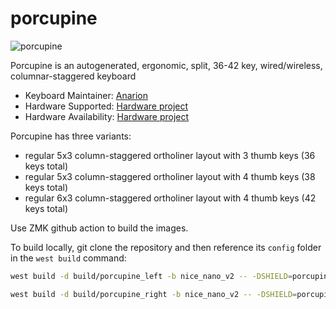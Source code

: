 # porcupine

![porcupine](https://github.com/anarion80/porcupine/raw/main/images/porcupine_logo.png)

Porcupine is an autogenerated, ergonomic, split, 36-42 key, wired/wireless, columnar-staggered keyboard

* Keyboard Maintainer: [Anarion](https://github.com/anarion80)
* Hardware Supported: [Hardware project](https://github.com/anarion80/porcupine)
* Hardware Availability: [Hardware project](https://github.com/anarion80/porcupine)

Porcupine has three variants:

* regular 5x3 column-staggered ortholiner layout with 3 thumb keys (36 keys total)
* regular 5x3 column-staggered ortholiner layout with 4 thumb keys (38 keys total)
* regular 6x3 column-staggered ortholiner layout with 4 thumb keys (42 keys total)

Use ZMK github action to build the images.

To build locally, git clone the repository and then reference its `config` folder in the `west build` command:

```bash
west build -d build/porcupine_left -b nice_nano_v2 -- -DSHIELD=porcupine_left -DZMK_CONFIG="/path/to/your/cloned/repository/config"

west build -d build/porcupine_right -b nice_nano_v2 -- -DSHIELD=porcupine_right -DZMK_CONFIG="/path/to/your/cloned/repository/config"
```
